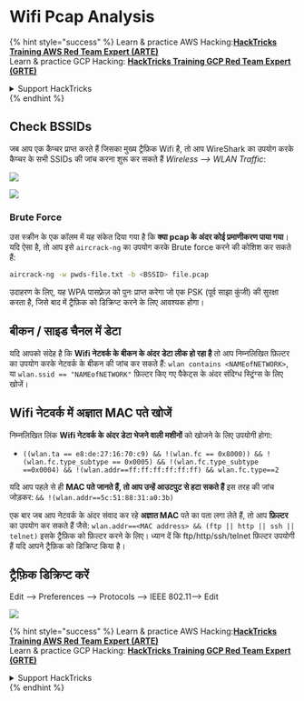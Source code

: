 # Wifi Pcap Analysis

{% hint style="success" %}
Learn & practice AWS Hacking:<img src="/.gitbook/assets/arte.png" alt="" data-size="line">[**HackTricks Training AWS Red Team Expert (ARTE)**](https://training.hacktricks.xyz/courses/arte)<img src="/.gitbook/assets/arte.png" alt="" data-size="line">\
Learn & practice GCP Hacking: <img src="/.gitbook/assets/grte.png" alt="" data-size="line">[**HackTricks Training GCP Red Team Expert (GRTE)**<img src="/.gitbook/assets/grte.png" alt="" data-size="line">](https://training.hacktricks.xyz/courses/grte)

<details>

<summary>Support HackTricks</summary>

* Check the [**subscription plans**](https://github.com/sponsors/carlospolop)!
* **Join the** 💬 [**Discord group**](https://discord.gg/hRep4RUj7f) or the [**telegram group**](https://t.me/peass) or **follow** us on **Twitter** 🐦 [**@hacktricks\_live**](https://twitter.com/hacktricks\_live)**.**
* **Share hacking tricks by submitting PRs to the** [**HackTricks**](https://github.com/carlospolop/hacktricks) and [**HackTricks Cloud**](https://github.com/carlospolop/hacktricks-cloud) github repos.

</details>
{% endhint %}

## Check BSSIDs

जब आप एक कैप्चर प्राप्त करते हैं जिसका मुख्य ट्रैफ़िक Wifi है, तो आप WireShark का उपयोग करके कैप्चर के सभी SSIDs की जांच करना शुरू कर सकते हैं _Wireless --> WLAN Traffic_:

![](<../../../.gitbook/assets/image (106).png>)

![](<../../../.gitbook/assets/image (492).png>)

### Brute Force

उस स्क्रीन के एक कॉलम में यह संकेत दिया गया है कि **क्या pcap के अंदर कोई प्रमाणीकरण पाया गया**। यदि ऐसा है, तो आप इसे `aircrack-ng` का उपयोग करके Brute force करने की कोशिश कर सकते हैं:
```bash
aircrack-ng -w pwds-file.txt -b <BSSID> file.pcap
```
उदाहरण के लिए, यह WPA पासफ़्रेज़ को पुनः प्राप्त करेगा जो एक PSK (पूर्व साझा कुंजी) की सुरक्षा करता है, जिसे बाद में ट्रैफ़िक को डिक्रिप्ट करने के लिए आवश्यक होगा।

## बीकन / साइड चैनल में डेटा

यदि आपको संदेह है कि **Wifi नेटवर्क के बीकन के अंदर डेटा लीक हो रहा है** तो आप निम्नलिखित फ़िल्टर का उपयोग करके नेटवर्क के बीकन की जांच कर सकते हैं: `wlan contains <NAMEofNETWORK>`, या `wlan.ssid == "NAMEofNETWORK"` फ़िल्टर किए गए पैकेट्स के अंदर संदिग्ध स्ट्रिंग्स के लिए खोजें।

## Wifi नेटवर्क में अज्ञात MAC पते खोजें

निम्नलिखित लिंक **Wifi नेटवर्क के अंदर डेटा भेजने वाली मशीनों** को खोजने के लिए उपयोगी होगा:

* `((wlan.ta == e8:de:27:16:70:c9) && !(wlan.fc == 0x8000)) && !(wlan.fc.type_subtype == 0x0005) && !(wlan.fc.type_subtype ==0x0004) && !(wlan.addr==ff:ff:ff:ff:ff:ff) && wlan.fc.type==2`

यदि आप पहले से ही **MAC पते जानते हैं, तो आप उन्हें आउटपुट से हटा सकते हैं** इस तरह की जांच जोड़कर: `&& !(wlan.addr==5c:51:88:31:a0:3b)`

एक बार जब आप नेटवर्क के अंदर संवाद कर रहे **अज्ञात MAC** पते का पता लगा लेते हैं, तो आप **फ़िल्टर** का उपयोग कर सकते हैं जैसे: `wlan.addr==<MAC address> && (ftp || http || ssh || telnet)` इसके ट्रैफ़िक को फ़िल्टर करने के लिए। ध्यान दें कि ftp/http/ssh/telnet फ़िल्टर उपयोगी हैं यदि आपने ट्रैफ़िक को डिक्रिप्ट किया है।

## ट्रैफ़िक डिक्रिप्ट करें

Edit --> Preferences --> Protocols --> IEEE 802.11--> Edit

![](<../../../.gitbook/assets/image (499).png>)

{% hint style="success" %}
Learn & practice AWS Hacking:<img src="/.gitbook/assets/arte.png" alt="" data-size="line">[**HackTricks Training AWS Red Team Expert (ARTE)**](https://training.hacktricks.xyz/courses/arte)<img src="/.gitbook/assets/arte.png" alt="" data-size="line">\
Learn & practice GCP Hacking: <img src="/.gitbook/assets/grte.png" alt="" data-size="line">[**HackTricks Training GCP Red Team Expert (GRTE)**<img src="/.gitbook/assets/grte.png" alt="" data-size="line">](https://training.hacktricks.xyz/courses/grte)

<details>

<summary>Support HackTricks</summary>

* Check the [**subscription plans**](https://github.com/sponsors/carlospolop)!
* **Join the** 💬 [**Discord group**](https://discord.gg/hRep4RUj7f) or the [**telegram group**](https://t.me/peass) or **follow** us on **Twitter** 🐦 [**@hacktricks\_live**](https://twitter.com/hacktricks\_live)**.**
* **Share hacking tricks by submitting PRs to the** [**HackTricks**](https://github.com/carlospolop/hacktricks) and [**HackTricks Cloud**](https://github.com/carlospolop/hacktricks-cloud) github repos.

</details>
{% endhint %}
